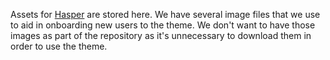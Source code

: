 Assets for [Hasper](https://github.com/dencold/hasper) are stored here. We have several image files that we use to aid in onboarding new users to the theme. We don't want to have those images as part of the repository as it's unnecessary to download them in order to use the theme.
